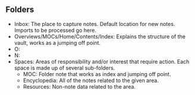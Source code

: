## Folders
- Inbox: The place to capture notes. Default location for new notes. Imports to be processed go here.
- Overviews/MOCs/Home/Contents/Index: Explains the structure of the vault, works as a jumping off point.
- O:
- N:
- Spaces: Areas of responsibility and/or interest that require action. Each space is made up of several sub-folders.
	- MOC: Folder note that works as index and jumping off point.
	- Encyclopedia: All of the notes related to the given area.
	- Resources: Non-note data related to the area.